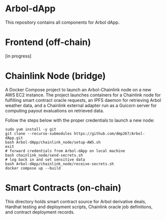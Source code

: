 # Arbol-dApp

This repository contains all components for Arbol dApp.

# Frontend (off-chain)

[in progress]

# Chainlink Node (bridge)

A Docker Compose project to launch an Arbol-Chainlink node on a new AWS EC2 instance. The project launches containers for
a Chainlink node for fulfilling smart contract oracle requests, an IPFS daemon for retrieving Arbol weather data, and a Chainlink external adapter run as a Guicorn server for computing payout evaluations on retrieved data.

Follow the steps below with the proper credentials to launch a new node:

```
sudo yum install -y git
git clone --recurse-submodules https://github.com/dmp267/Arbol-dApp.git
bash Arbol-dApp/chainlink_node/setup-AWS.sh
exit
# forward credentials from Arbol-dApp on local machine
bash chainlink_node/send-secrets.sh
# log back in and set sensitive data
bash Arbol-dApp/chainlink_node/receive-secrets.sh
docker compose up --build
```

# Smart Contracts (on-chain)

This directory holds smart contract source for Arbol derivative deals, Hardhat testing and deployment scripts, Chainlink oracle job definitions, and contract deployment records.
